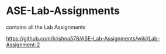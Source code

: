 # ASE-Lab-Assignments
contains all the Lab Assignments

https://github.com/krishna578/ASE-Lab-Assignments/wiki/Lab-Assignment-2